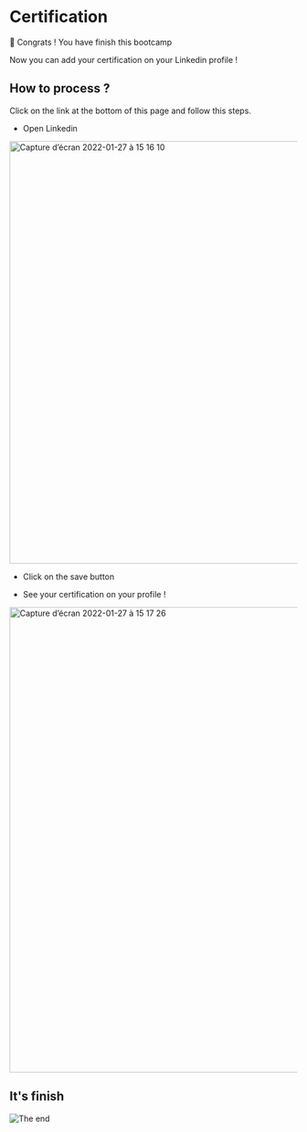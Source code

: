 # Certification

🎉 Congrats ! You have finish this bootcamp

Now you can add your certification on your Linkedin profile !

## How to process ? 

Click on the link at the bottom of this page and follow this steps.

- Open Linkedin

<img width="740" alt="Capture d’écran 2022-01-27 à 15 16 10" src="https://user-images.githubusercontent.com/81434852/151376446-e3a7cea8-ab40-40ec-a0a6-0f2f9f18da10.png">

- Click on the save button

- See your certification on your profile !

<img width="815" alt="Capture d’écran 2022-01-27 à 15 17 26" src="https://user-images.githubusercontent.com/81434852/151376660-f9925fab-a419-4f76-ae3f-2989c774aff6.png">

## It's finish 

![The end](https://media.giphy.com/media/l1AsPDzmgSdwDG7v2/giphy.gif)

